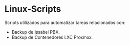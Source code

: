 # Linux-Scripts
Scripts utilizados para automatizar tareas relacionados con:
- Backup de Issabel PBX.
- Backup de Contenedores LXC Proxmox.
